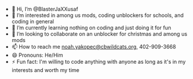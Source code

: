 - 👋 Hi, I’m @BlasterJaXXusaf
- 👀 I’m interested in among us mods, coding unblockers for schools, and coding in general
- 🌱 I’m currently learning nothing on coding and just doing it for fun
- 💞️ I’m looking to collaborate on an unblocker for christmas and among us mods
- 📫 How to reach me noah.yakopec@cbwildcats.org, 402-909-3668
- 😄 Pronouns: He/Him
- ⚡ Fun fact: I'm willing to code anything with anyone as long as it's in my interests and worth my time

<!---
BlasterJaXXusaf/BlasterJaXXusaf is a ✨ special ✨ repository because its `README.md` (this file) appears on your GitHub profile.
You can click the Preview link to take a look at your changes.
--->
